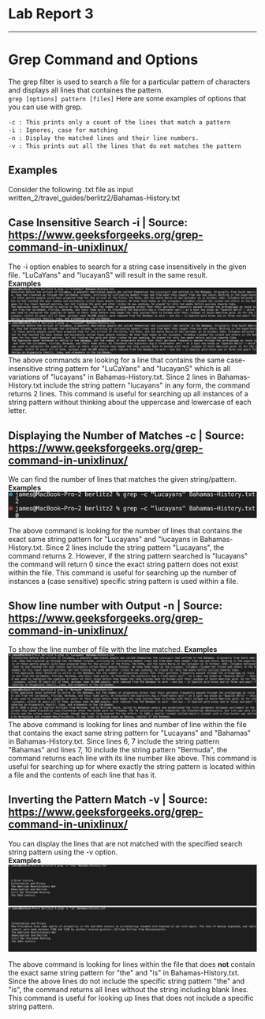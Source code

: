 # Lab Report 3
---

# Grep Command and Options
The grep filter is used to search a file for a particular pattern of characters and displays all lines that containes the pattern.   
`grep [options] pattern [files]`
Here are some examples of options that you can use with grep.
```
-c : This prints only a count of the lines that match a pattern
-i : Ignores, case for matching
-n : Display the matched lines and their line numbers.
-v : This prints out all the lines that do not matches the pattern
```

## Examples
Consider the following .txt file as input  
written_2/travel_guides/berlitz2/Bahamas-History.txt
## Case Insensitive Search -i | Source: https://www.geeksforgeeks.org/grep-command-in-unixlinux/
The -i option enables to search for a string case insensitively in the given file. "LuCaYans" and "lucayanS" will result in the same result.  
**Examples**    
![Image](3-1.png)   
![Image](3-2.png)   
The above commands are looking for a line that contains the same case-insensitive string pattern for "LuCaYans" and "lucayanS" which is all variations of "lucayans" in Bahamas-History.txt. Since 2 lines in Bahamas-History.txt include the string pattern "lucayans" in any form, the command returns 2 lines. This command is useful for searching up all instances of a string pattern without thinking about the uppercase and lowercase of each letter.
  
## Displaying the Number of Matches -c | Source: https://www.geeksforgeeks.org/grep-command-in-unixlinux/
We can find the number of lines that matches the given string/pattern.    
**Examples**    
![Image](3-3.png)   

The above command is looking for the number of lines that contains the exact same string pattern for "Lucayans" and "lucayans in Bahamas-History.txt. Since 2 lines include the string pattern "Lucayans", the command returns 2. However, if the string pattern searched is "lucayans" the command will return 0 since the exact string pattern does not exist within the file. This command is useful for searching up the number of instances a (case sensitive) specific string pattern is used within a file.

## Show line number with Output -n | Source: https://www.geeksforgeeks.org/grep-command-in-unixlinux/
To show the line number of file with the line matched. 
**Examples**    
![Image](3-4.png)   
![Image](3-5.png)  
The above command is looking for lines and number of line within the file that contains the exact same string pattern for "Lucayans" and "Bahamas" in Bahamas-History.txt.
Since lines 6, 7 include the string pattern "Bahamas" and lines 7, 10 include the string pattern "Bermuda", the command returns each line with its line number like above. This command is useful for searching up for where exactly the string pattern is located within a file and the contents of each line that has it.

## Inverting the Pattern Match -v | Source: https://www.geeksforgeeks.org/grep-command-in-unixlinux/
You can display the lines that are not matched with the specified search string pattern using the -v option.  
**Examples**    
![Image](3-6.png)   
![Image](3-7.png)   

The above command is looking for lines within the file that does **not** contain the exact same string pattern for "the" and "is" in Bahamas-History.txt. Since the above lines do not include the specific string pattern "the" and "is", the command returns all lines without the string including blank lines. This command is useful for looking up lines that does not include a specific string pattern.
